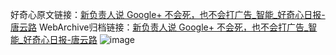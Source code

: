 好奇心原文链接：[新负责人说 Google+ 不会死，也不会打广告_智能_好奇心日报-唐云路](https://www.qdaily.com/articles/2720.html)
WebArchive归档链接：[新负责人说 Google+ 不会死，也不会打广告_智能_好奇心日报-唐云路](http://web.archive.org/web/20190623151343/https://www.qdaily.com/articles/2720.html)
![image](http://ww3.sinaimg.cn/large/007d5XDply1g3v6gmd7ocj30u03bqb29)